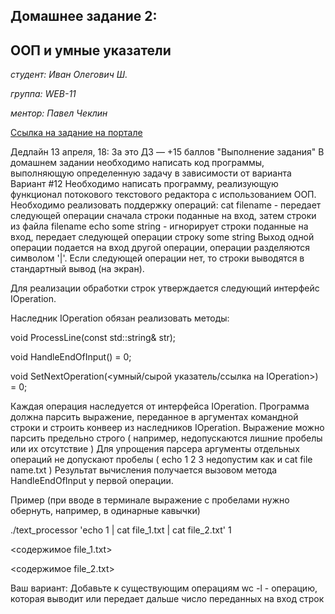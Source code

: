 ## Домашнее задание 2:
## ООП и умные указатели

_студент: Иван Олегович Ш._

_группа: WEB-11_

_ментор: Павел Чеклин_

[Ссылка на задание на портале](https://park.vk.company/curriculum/program/lesson/23339/)

Дедлайн 13 апреля, 18:
За это ДЗ — +15 баллов "Выполнение задания"
В домашнем задании необходимо написать код программы, выполняющую определенную задачу в зависимости от варианта
Вариант #12
​Необходимо написать программу, реализующую функционал потокового текстового редактора с использованием ООП.
Необходимо реализовать поддержку операций:
cat filename - передает следующей операции сначала строки поданные на вход, затем строки из файла filename
echo some string - игнорирует строки поданные на вход, передает следующей операции строку some string
Выход одной операции подается на вход другой операции, операции разделяются символом '|'.
Если следующей операции нет, то строки выводятся в стандартный вывод (на экран).

Для реализации обработки строк утверждается следующий интерфейс IOperation.

Наследник IOperation обязан реализовать методы:

void ProcessLine(const std::string& str);

void HandleEndOfInput() = 0;

void SetNextOperation(<умный/сырой указатель/ссылка на IOperation>) = 0;


Каждая операция наследуется от интерфейса IOperation.
Программа должна парсить выражение, переданное в аргументах командной строки и строить конвеер из наследников IOperation.
Выражение можно парсить предельно строго ( например, недопускаются лишние пробелы или их отсутствие )
Для упрощения парсера аргументы отдельных операций не допускают пробелы ( echo 1 2 3 недопустим как и cat file name.txt )
Результат вычисления получается вызовом метода HandleEndOfInput у первой операции.

Пример (при вводе в терминале выражение с пробелами нужно обернуть, например, в одинарные кавычки)


./text_processor 'echo 1 | cat file_1.txt | cat file_2.txt'
1

<содержимое file_1.txt>

<содержимое file_2.txt>

Ваш вариант:
Добавьте к существующим операциям wc -l - операцию, которая выводит или передает дальше число переданных на вход строк